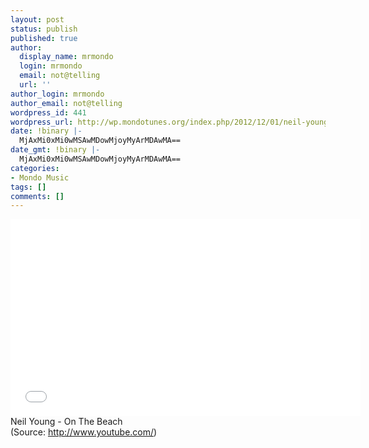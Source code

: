 ```yaml
---
layout: post
status: publish
published: true
author:
  display_name: mrmondo
  login: mrmondo
  email: not@telling
  url: ''
author_login: mrmondo
author_email: not@telling
wordpress_id: 441
wordpress_url: http://wp.mondotunes.org/index.php/2012/12/01/neil-young-on-the-beach/
date: !binary |-
  MjAxMi0xMi0wMSAwMDowMjoyMyArMDAwMA==
date_gmt: !binary |-
  MjAxMi0xMi0wMSAwMDowMjoyMyArMDAwMA==
categories:
- Mondo Music
tags: []
comments: []
---
```

<iframe width="560" height="315" src="//www.youtube.com/embed/CKgj1FNToWY" frameborder="0"> </iframe>
Neil Young - On The Beach
<div class="attribution">(<span>Source:</span> <a href="http://www.youtube.com/">http://www.youtube.com/</a>)</div>
